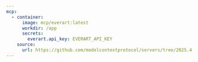 ```yaml
---
mcp:
  - container:
      image: mcp/everart:latest
      workdir: /app
      secrets:
        everart.api_key: EVERART_API_KEY
    source:
      url: https://github.com/modelcontextprotocol/servers/tree/2025.4.6
---
```

